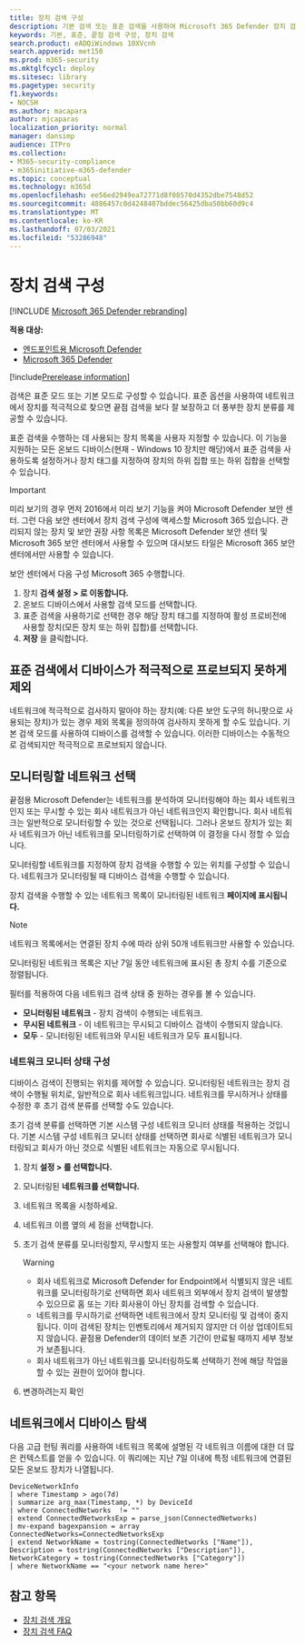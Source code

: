 ```yaml
---
title: 장치 검색 구성
description: 기본 검색 또는 표준 검색을 사용하여 Microsoft 365 Defender 장치 검색을 구성하는 방법 학습
keywords: 기본, 표준, 끝점 검색 구성, 장치 검색
search.product: eADQiWindows 10XVcnh
search.appverid: met150
ms.prod: m365-security
ms.mktglfcycl: deploy
ms.sitesec: library
ms.pagetype: security
f1.keywords:
- NOCSH
ms.author: macapara
author: mjcaparas
localization_priority: normal
manager: dansimp
audience: ITPro
ms.collection:
- M365-security-compliance
- m365initiative-m365-defender
ms.topic: conceptual
ms.technology: m365d
ms.openlocfilehash: ee56ed2949ea72771d8f08570d4352dbe7548d52
ms.sourcegitcommit: 4886457c0d4248407bddec56425dba50bb60d9c4
ms.translationtype: MT
ms.contentlocale: ko-KR
ms.lasthandoff: 07/03/2021
ms.locfileid: "53286948"
---
```

# <a name="configure-device-discovery"></a>장치 검색 구성

[!INCLUDE [Microsoft 365 Defender rebranding](../../includes/microsoft-defender.md)]

**적용 대상:**
- [엔드포인트용 Microsoft Defender](https://go.microsoft.com/fwlink/p/?linkid=2146631)
- [Microsoft 365 Defender](https://go.microsoft.com/fwlink/?linkid=2118804)


[!include[Prerelease information](../../includes/prerelease.md)]

검색은 표준 모드 또는 기본 모드로 구성할 수 있습니다. 표준 옵션을 사용하여 네트워크에서 장치를 적극적으로 찾으면 끝점 검색을 보다 잘 보장하고 더 풍부한 장치 분류를 제공할 수 있습니다. 

표준 검색을 수행하는 데 사용되는 장치 목록을 사용자 지정할 수 있습니다. 이 기능을 지원하는 모든 온보드 디바이스(현재 - Windows 10 장치만 해당)에서 표준 검색을 사용하도록 설정하거나 장치 태그를 지정하여 장치의 하위 집합 또는 하위 집합을 선택할 수 있습니다.

> [!IMPORTANT]
> 미리 보기의 경우 먼저 2016에서 미리 보기 기능을 켜야 Microsoft Defender 보안 센터.
> 그런 다음 보안 센터에서 장치 검색 구성에 액세스할 Microsoft 365 있습니다. 관리되지 않는 장치 및 보안 권장 사항 목록은 Microsoft Defender 보안 센터 및 Microsoft 365 보안 센터에서 사용할 수 있으며 대시보드 타일은 Microsoft 365 보안 센터에서만 사용할 수 있습니다.

보안 센터에서 다음 구성 Microsoft 365 수행합니다.

1. 장치 **검색 설정 > 로 이동합니다.**
2. 온보드 디바이스에서 사용할 검색 모드를 선택합니다.
3. 표준 검색을 사용하기로 선택한 경우 해당 장치 태그를 지정하여 활성 프로비전에 사용할 장치(모든 장치 또는 하위 집합)를 선택합니다.
4. **저장** 을 클릭합니다.

## <a name="exclude-devices-from-being-actively-probed-in-standard-discovery"></a>표준 검색에서 디바이스가 적극적으로 프로브되지 못하게 제외

네트워크에 적극적으로 검사하지 말아야 하는 장치(예: 다른 보안 도구의 허니팟으로 사용되는 장치)가 있는 경우 제외 목록을 정의하여 검사하지 못하게 할 수도 있습니다. 기본 검색 모드를 사용하여 디바이스를 검색할 수 있습니다. 이러한 디바이스는 수동적으로 검색되지만 적극적으로 프로브되지 않습니다. 

## <a name="select-networks-to-monitor"></a>모니터링할 네트워크 선택

 끝점용 Microsoft Defender는 네트워크를 분석하여 모니터링해야 하는 회사 네트워크인지 또는 무시할 수 있는 회사 네트워크가 아닌 네트워크인지 확인합니다. 회사 네트워크는 일반적으로 모니터링할 수 있는 것으로 선택됩니다. 그러나 온보드 장치가 있는 회사 네트워크가 아닌 네트워크를 모니터링하기로 선택하여 이 결정을 다시 정할 수 있습니다. 

모니터링할 네트워크를 지정하여 장치 검색을 수행할 수 있는 위치를 구성할 수 있습니다. 네트워크가 모니터링될 때 디바이스 검색을 수행할 수 있습니다. 

장치 검색을 수행할 수 있는 네트워크 목록이 모니터링된 네트워크 **페이지에 표시됩니다.** 

> [!NOTE]
> 네트워크 목록에서는 연결된 장치 수에 따라 상위 50개 네트워크만 사용할 수 있습니다. 

모니터링된 네트워크 목록은 지난 7일 동안 네트워크에 표시된 총 장치 수를 기준으로 정렬됩니다.

필터를 적용하여 다음 네트워크 검색 상태 중 원하는 경우를 볼 수 있습니다.

- **모니터링된 네트워크** - 장치 검색이 수행되는 네트워크.
- **무시된 네트워크** - 이 네트워크는 무시되고 디바이스 검색이 수행되지 않습니다.
- **모두** - 모니터링된 네트워크와 무시된 네트워크가 모두 표시됩니다.

### <a name="configure-the-network-monitor-state"></a>네트워크 모니터 상태 구성

디바이스 검색이 진행되는 위치를 제어할 수 있습니다. 모니터링된 네트워크는 장치 검색이 수행될 위치로, 일반적으로 회사 네트워크입니다. 네트워크를 무시하거나 상태를 수정한 후 초기 검색 분류를 선택할 수도 있습니다.

초기 검색 분류를 선택하면 기본 시스템 구성 네트워크 모니터 상태를 적용하는 것입니다. 기본 시스템 구성 네트워크 모니터 상태를 선택하면 회사로 식별된 네트워크가 모니터링되고 회사가 아닌 것으로 식별된 네트워크는 자동으로 무시됩니다.

1. 장치 **설정 > 를 선택합니다.**
2. 모니터링된 **네트워크를 선택합니다.**
3. 네트워크 목록을 시청하세요.
4. 네트워크 이름 옆의 세 점을 선택합니다.
5. 초기 검색 분류를 모니터링할지, 무시할지 또는 사용할지 여부를 선택해야 합니다.

    > [!WARNING]
    >
    > - 회사 네트워크로 Microsoft Defender for Endpoint에서 식별되지 않은 네트워크를 모니터링하기로 선택하면 회사 네트워크 외부에서 장치 검색이 발생할 수 있으므로 홈 또는 기타 회사용이 아닌 장치를 검색할 수 있습니다.
    > - 네트워크를 무시하기로 선택하면 네트워크에서 장치 모니터링 및 검색이 중지됩니다. 이미 검색된 장치는 인벤토리에서 제거되지 않지만 더 이상 업데이트되지 않습니다. 끝점용 Defender의 데이터 보존 기간이 만료될 때까지 세부 정보가 보존됩니다.
    > - 회사 네트워크가 아닌 네트워크를 모니터링하도록 선택하기 전에 해당 작업을 할 수 있는 권한이 있어야 합니다.

6. 변경하려는지 확인 

## <a name="explore-devices-in-the-network"></a>네트워크에서 디바이스 탐색

다음 고급 헌팅 쿼리를 사용하여 네트워크 목록에 설명된 각 네트워크 이름에 대한 더 많은 컨텍스트를 얻을 수 있습니다. 이 쿼리에는 지난 7일 이내에 특정 네트워크에 연결된 모든 온보드 장치가 나열됩니다.

```kusto
DeviceNetworkInfo
| where Timestamp > ago(7d)
| summarize arg_max(Timestamp, *) by DeviceId
| where ConnectedNetworks  != ""
| extend ConnectedNetworksExp = parse_json(ConnectedNetworks)
| mv-expand bagexpansion = array ConnectedNetworks=ConnectedNetworksExp
| extend NetworkName = tostring(ConnectedNetworks ["Name"]), Description = tostring(ConnectedNetworks ["Description"]), NetworkCategory = tostring(ConnectedNetworks ["Category"])
| where NetworkName == "<your network name here>"
```

## <a name="see-also"></a>참고 항목

- [장치 검색 개요](device-discovery.md)
- [장치 검색 FAQ](device-discovery-faq.md)
